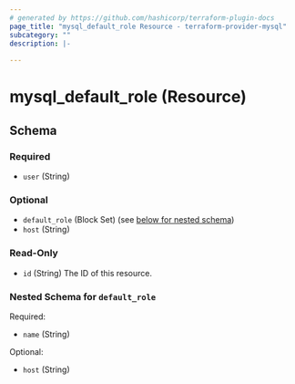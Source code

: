 ```yaml
---
# generated by https://github.com/hashicorp/terraform-plugin-docs
page_title: "mysql_default_role Resource - terraform-provider-mysql"
subcategory: ""
description: |-
  
---
```


# mysql_default_role (Resource)





<!-- schema generated by tfplugindocs -->
## Schema

### Required

- `user` (String)

### Optional

- `default_role` (Block Set) (see [below for nested schema](#nestedblock--default_role))
- `host` (String)

### Read-Only

- `id` (String) The ID of this resource.

<a id="nestedblock--default_role"></a>
### Nested Schema for `default_role`

Required:

- `name` (String)

Optional:

- `host` (String)


